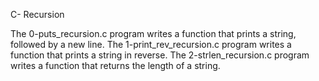 C- Recursion

The 0-puts_recursion.c program writes a function that prints a string, followed by a new line.
The 1-print_rev_recursion.c program writes a function that prints a string in reverse.
The 2-strlen_recursion.c program writes a function that returns the length of a string.

